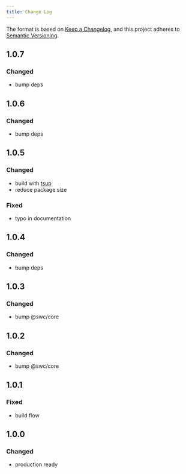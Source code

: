 ```yaml
---
title: Change Log
---
```


The format is based on [Keep a Changelog](https://keepachangelog.com/en/1.0.0/),
and this project adheres to [Semantic Versioning](http://semver.org).

## 1.0.7

### Changed

- bump deps

## 1.0.6

### Changed

- bump deps

## 1.0.5

### Changed

- build with [tsup](https://tsup.egoist.dev)
- reduce package size

### Fixed

- typo in documentation

## 1.0.4

### Changed

- bump deps

## 1.0.3

### Changed

- bump @swc/core

## 1.0.2

### Changed

- bump @swc/core

## 1.0.1

### Fixed

- build flow

## 1.0.0

### Changed

- production ready
